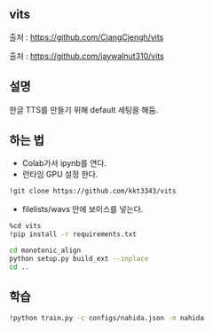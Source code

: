 ## vits

출처 : https://github.com/CjangCjengh/vits

출처 : https://github.com/jaywalnut310/vits

## 설명

한글 TTS를 만들기 위해 default 세팅을 해둠.

## 하는 법
- Colab가서 ipynb를 연다.
- 런타임 GPU 설정 한다.
```sh
!git clone https://github.com/kkt3343/vits
```
- filelists/wavs 안에 보이스를 넣는다.
```sh
%cd vits
!pip install -r requirements.txt
```

```sh
cd monotonic_align
python setup.py build_ext --inplace
cd ..
```

## 학습
```sh
!python train.py -c configs/nahida.json -m nahida
```
